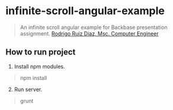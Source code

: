 # infinite-scroll-angular-example
> An infinite scroll angular example for Backbase presentation assignment.
> [Rodrigo Ruiz Diaz, Msc. Computer Engineer](mailto:rodrigo.ruizdiaz@reingenio.com.ar)


## How to run project
1. Install npm modules.
> npm install

2. Run server.
> grunt
